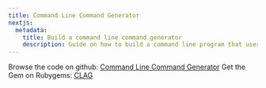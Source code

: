 ```yaml
---
title: Command Line Command Generator
nextjs:
  metadata:
    title: Build a command line command generator
    description: Guide on how to build a command line program that uses an LLM to generate command line commands using Sublayer.
---
```


Browse the code on github: [Command Line Command Generator](https://github.com/sublayerapp/clag)
Get the Gem on Rubygems: [CLAG](https://rubygems.org/gems/clag)

